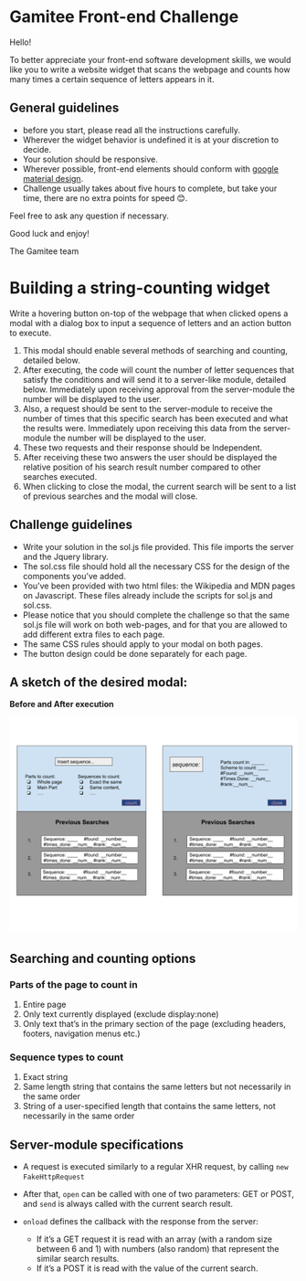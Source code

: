 # Gamitee Front-end Challenge

Hello!

To better appreciate your front-end software development skills, we would like you to write a website widget that scans the webpage and counts how many times a certain sequence of letters appears in it.

## General guidelines

- before you start, please read all the instructions carefully.
- Wherever the widget behavior is undefined it is at your discretion to decide.
- Your solution should be responsive.
- Wherever possible, front-end elements should conform with [google material design](https://material.io/design/).
- Challenge usually takes about five hours to complete, but take your time, there are no extra points for speed 😊.

Feel free to ask any question if necessary.

Good luck and enjoy!

The Gamitee team

# Building a string-counting widget

Write a hovering button on-top of the webpage that when clicked opens a modal with a dialog box to input a sequence of letters and an action button to execute.

1. This modal should enable several methods of searching and counting, detailed below.
2. After executing, the code will count the number of letter sequences that satisfy the conditions and will send it to a server-like module, detailed below. Immediately upon receiving approval from the server-module the number will be displayed to the user.
3. Also, a request should be sent to the server-module to receive the number of times that this specific search has been executed and what the results were. Immediately upon receiving this data from the server-module the number will be displayed to the user.
4. These two requests and their response should be Independent.
5. After receiving these two answers the user should be displayed the relative position of his search result number compared to other searches executed.
6. When clicking to close the modal, the current search will be sent to a list of previous searches and the modal will close.

## Challenge guidelines

- Write your solution in the sol.js file provided. This file imports the server and the Jquery library.
- The sol.css file should hold all the necessary CSS for the design of the components you’ve added.
- You’ve been provided with two html files: the Wikipedia and MDN pages on Javascript. These files already include the scripts for sol.js and sol.css.
- Please notice that you should complete the challenge so that the same sol.js file will work on both web-pages, and for that you are allowed to add different extra files to each page.
- The same CSS rules should apply to your modal on both pages.
- The button design could be done separately for each page.

## **A sketch of the desired modal:**

**Before and After execution**

![](modal_sketch.png)

## **Searching and counting options**

### Parts of the page to count in

1. Entire page
2. Only text currently displayed (exclude display:none)
3. Only text that’s in the primary section of the page (excluding headers, footers, navigation menus etc.)

### Sequence types to count

1. Exact string
2. Same length string that contains the same letters but not necessarily in the same order
3. String of a user-specified length that contains the same letters, not necessarily in the same order

## **Server-module specifications**

* A request is executed similarly to a regular XHR request, by calling `new FakeHttpRequest`

* After that, `open` can be called with one of two parameters: GET or POST, and `send` is always called with the current search result.

* `onload` defines the callback with the response from the server:

    * If it’s a GET request it is read with an array (with a random size between 6 and 1) with numbers (also random) that represent the similar search results.
    * If it’s a POST it is read with the value of the current search.